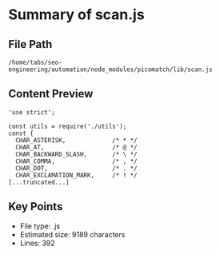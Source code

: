 # Summary of scan.js
  
## File Path
`/home/tabs/seo-engineering/automation/node_modules/picomatch/lib/scan.js`

## Content Preview
```
'use strict';

const utils = require('./utils');
const {
  CHAR_ASTERISK,             /* * */
  CHAR_AT,                   /* @ */
  CHAR_BACKWARD_SLASH,       /* \ */
  CHAR_COMMA,                /* , */
  CHAR_DOT,                  /* . */
  CHAR_EXCLAMATION_MARK,     /* ! */
[...truncated...]
```

## Key Points
- File type: .js
- Estimated size: 9189 characters
- Lines: 392
